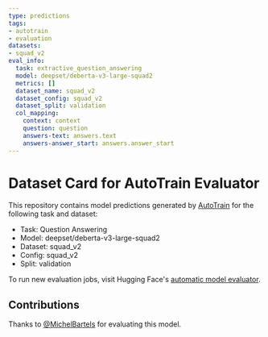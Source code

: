 ```yaml
---
type: predictions
tags:
- autotrain
- evaluation
datasets:
- squad_v2
eval_info:
  task: extractive_question_answering
  model: deepset/deberta-v3-large-squad2
  metrics: []
  dataset_name: squad_v2
  dataset_config: squad_v2
  dataset_split: validation
  col_mapping:
    context: context
    question: question
    answers-text: answers.text
    answers-answer_start: answers.answer_start
---
```

# Dataset Card for AutoTrain Evaluator

This repository contains model predictions generated by [AutoTrain](https://huggingface.co/autotrain) for the following task and dataset:

* Task: Question Answering
* Model: deepset/deberta-v3-large-squad2
* Dataset: squad_v2
* Config: squad_v2
* Split: validation

To run new evaluation jobs, visit Hugging Face's [automatic model evaluator](https://huggingface.co/spaces/autoevaluate/model-evaluator).

## Contributions

Thanks to [@MichelBartels](https://huggingface.co/MichelBartels) for evaluating this model.